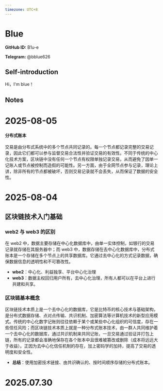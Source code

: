 ```yaml
---
timezone: UTC+8
---
```


# Blue

**GitHub ID:** B1u-e

**Telegram:** @bblue626

## Self-introduction

Hi，I'm blue！

## Notes

<!-- Content_START -->
# 2025-08-05

#### 分布式账本

交易是由分布式系统中的多个节点共同记录的。每一个节点都记录完整的交易记录，因此它们都可以参与监督交易合法性并验证交易的有效性。不同于传统的中心化技术方案，区块链中没有任何一个节点有权限单独记录交易，从而避免了因单一记账人或节点被控制而造假的可能性。另一方面，由于全网节点参与记录，理论上讲，除非所有的节点都被破坏，否则交易记录就不会丢失，从而保证了数据的安全性。

# 2025-08-04

## 区块链技术入门基础

### web2 与 web3 的区别

在 web2 中，数据主要存储在中心化数据库中，由单一实体控制，如银行的交易记录就存储在其服务器中；而 web3 中，数据存储在去中心化数据库中，分布式账本是一个存储在多个节点上的共享数据库。它通过去中心化的方式记录数据，确保数据信息的透明性和不可篡改性。

- **wbe2**：中心化、利益独享、平台中心化治理
- **web3**：数据主权回归用户所有，去中心化治理，所有人都可以在平台上进行共建和共享。

### 区块链基本概念

区块链技术本质上是一个去中心化的数据库，它是比特币的核心技术与基础架构，是分布式数据存储、点对点传输、共识机制、加密算法等计算机技术的新型应用模式。传统的中心化数字记账则往往依赖于某个或某些中心化组织的可信度，存在一些信任风险；而区块链技术本质上就是一种分布式账本技术，由一群人共同维护着一个去中心化的数据库，通过共识机制来共同记账，一旦交易通过验证并打包上链，所有的记录都会准确地保存在各个账本中且很难被篡改或删除（成本将远远大于收益）。正因为去中心化信任机制的存在，加上密码学的加持，提高了交易的透明度和安全性。

- **总结**：使用加密技术链接、由共识确认的、按时间顺序存储的分布式账本。

# 2025.07.30


<!-- Content_END -->
